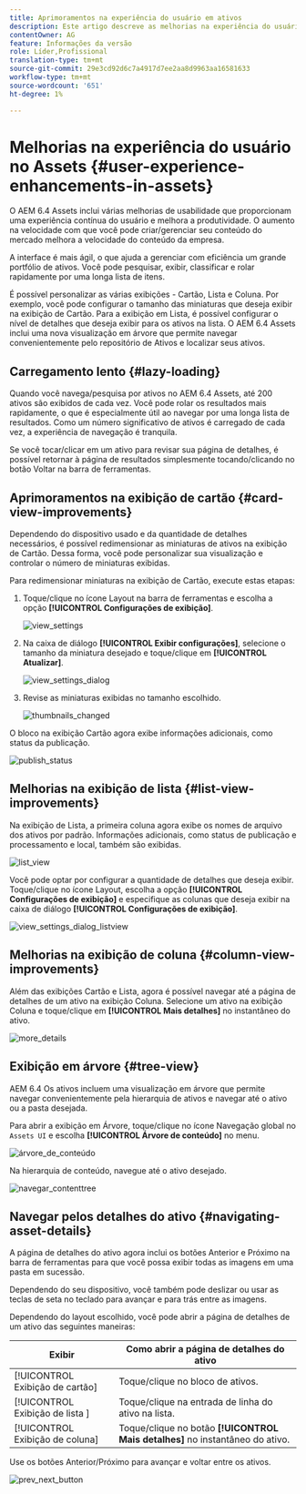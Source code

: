 ```yaml
---
title: Aprimoramentos na experiência do usuário em ativos
description: Este artigo descreve as melhorias na experiência do usuário no AEM 6.4 Assets.
contentOwner: AG
feature: Informações da versão
role: Líder,Profissional
translation-type: tm+mt
source-git-commit: 29e3cd92d6c7a4917d7ee2aa8d9963aa16581633
workflow-type: tm+mt
source-wordcount: '651'
ht-degree: 1%

---
```



# Melhorias na experiência do usuário no Assets {#user-experience-enhancements-in-assets}

O AEM 6.4 Assets inclui várias melhorias de usabilidade que proporcionam uma experiência contínua do usuário e melhora a produtividade. O aumento na velocidade com que você pode criar/gerenciar seu conteúdo do mercado melhora a velocidade do conteúdo da empresa.

A interface é mais ágil, o que ajuda a gerenciar com eficiência um grande portfólio de ativos. Você pode pesquisar, exibir, classificar e rolar rapidamente por uma longa lista de itens.

É possível personalizar as várias exibições - Cartão, Lista e Coluna. Por exemplo, você pode configurar o tamanho das miniaturas que deseja exibir na exibição de Cartão. Para a exibição em Lista, é possível configurar o nível de detalhes que deseja exibir para os ativos na lista. O AEM 6.4 Assets inclui uma nova visualização em árvore que permite navegar convenientemente pelo repositório de Ativos e localizar seus ativos.

## Carregamento lento {#lazy-loading}

Quando você navega/pesquisa por ativos no AEM 6.4 Assets, até 200 ativos são exibidos de cada vez. Você pode rolar os resultados mais rapidamente, o que é especialmente útil ao navegar por uma longa lista de resultados. Como um número significativo de ativos é carregado de cada vez, a experiência de navegação é tranquila.

Se você tocar/clicar em um ativo para revisar sua página de detalhes, é possível retornar à página de resultados simplesmente tocando/clicando no botão Voltar na barra de ferramentas.

## Aprimoramentos na exibição de cartão {#card-view-improvements}

Dependendo do dispositivo usado e da quantidade de detalhes necessários, é possível redimensionar as miniaturas de ativos na exibição de Cartão. Dessa forma, você pode personalizar sua visualização e controlar o número de miniaturas exibidas.

Para redimensionar miniaturas na exibição de Cartão, execute estas etapas:

1. Toque/clique no ícone Layout na barra de ferramentas e escolha a opção **[!UICONTROL Configurações de exibição]**.

   ![view_settings](assets/view_settings.png)

1. Na caixa de diálogo **[!UICONTROL Exibir configurações]**, selecione o tamanho da miniatura desejado e toque/clique em **[!UICONTROL Atualizar]**.

   ![view_settings_dialog](assets/view_settings_dialog.png)

1. Revise as miniaturas exibidas no tamanho escolhido.

   ![thumbnails_changed](assets/thumbnails_changed.png)

O bloco na exibição Cartão agora exibe informações adicionais, como status da publicação.

![publish_status](assets/publish_status.png)

## Melhorias na exibição de lista {#list-view-improvements}

Na exibição de Lista, a primeira coluna agora exibe os nomes de arquivo dos ativos por padrão. Informações adicionais, como status de publicação e processamento e local, também são exibidas.

![list_view](assets/list_view.png)

Você pode optar por configurar a quantidade de detalhes que deseja exibir. Toque/clique no ícone Layout, escolha a opção **[!UICONTROL Configurações de exibição]** e especifique as colunas que deseja exibir na caixa de diálogo **[!UICONTROL Configurações de exibição]**.

![view_settings_dialog_listview](assets/view_settings_dialoglistview.png)

## Melhorias na exibição de coluna {#column-view-improvements}

Além das exibições Cartão e Lista, agora é possível navegar até a página de detalhes de um ativo na exibição Coluna. Selecione um ativo na exibição Coluna e toque/clique em **[!UICONTROL Mais detalhes]** no instantâneo do ativo.

![more_details](assets/more_details.png)

## Exibição em árvore {#tree-view}

AEM 6.4 Os ativos incluem uma visualização em árvore que permite navegar convenientemente pela hierarquia de ativos e navegar até o ativo ou a pasta desejada.

Para abrir a exibição em Árvore, toque/clique no ícone Navegação global no `Assets UI` e escolha **[!UICONTROL Árvore de conteúdo]** no menu.

![árvore_de_conteúdo](assets/content_tree.png)

Na hierarquia de conteúdo, navegue até o ativo desejado.

![navegar_contenttree](assets/navigate_contenttree.png)

## Navegar pelos detalhes do ativo {#navigating-asset-details}

A página de detalhes do ativo agora inclui os botões Anterior e Próximo na barra de ferramentas para que você possa exibir todas as imagens em uma pasta em sucessão.

Dependendo do seu dispositivo, você também pode deslizar ou usar as teclas de seta no teclado para avançar e para trás entre as imagens.

Dependendo do layout escolhido, você pode abrir a página de detalhes de um ativo das seguintes maneiras:

| **Exibir** | **Como abrir a página de detalhes do ativo** |
|---|---|
| [!UICONTROL Exibição de cartão] | Toque/clique no bloco de ativos. |
| [!UICONTROL Exibição de lista  ] | Toque/clique na entrada de linha do ativo na lista. |
| [!UICONTROL Exibição de coluna] | Toque/clique no botão **[!UICONTROL Mais detalhes]** no instantâneo do ativo. |

Use os botões Anterior/Próximo para avançar e voltar entre os ativos.

![prev_next_button](assets/prev_next_buttons.png)
